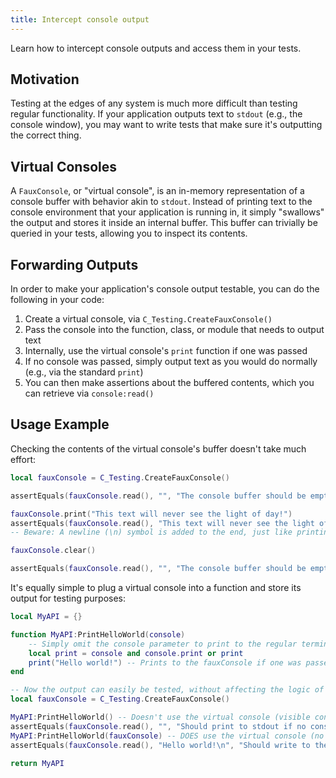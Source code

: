 ```yaml
---
title: Intercept console output
---
```


Learn how to intercept console outputs and access them in your tests.

## Motivation

Testing at the edges of any system is much more difficult than testing regular functionality. If your application outputs text to ``stdout`` (e.g., the console window), you may want to write tests that make sure it's outputting the correct thing.

## Virtual Consoles

A ``FauxConsole``, or "virtual console", is an in-memory representation of a console buffer with behavior akin to ``stdout``. Instead of printing text to the console environment that your application is running in, it simply "swallows" the output and stores it inside an internal buffer. This buffer can trivially be queried in your tests, allowing you to inspect its contents.

## Forwarding Outputs

In order to make your application's console output testable, you can do the following in your code:

1. Create a virtual console, via ``C_Testing.CreateFauxConsole()``
2. Pass the console into the function, class, or module that needs to output text
3. Internally, use the virtual console's ``print`` function if one was passed
4. If no console was passed, simply output text as you would do normally (e.g., via the standard ``print``)
5. You can then make assertions about the buffered contents, which you can retrieve via ``console:read()``

## Usage Example

Checking the contents of the virtual console's buffer doesn't take much effort:

```lua title="faux-console-usage-example.lua"
local fauxConsole = C_Testing.CreateFauxConsole()

assertEquals(fauxConsole.read(), "", "The console buffer should be empty before outputting any text")

fauxConsole.print("This text will never see the light of day!")
assertEquals(fauxConsole.read(), "This text will never see the light of day!\n", "The console should buffer all outputs")
-- Beware: A newline (\n) symbol is added to the end, just like printing to a real console!

fauxConsole.clear()

assertEquals(fauxConsole.read(), "", "The console buffer should be empty after it was cleared")
```

It's equally simple to plug a virtual console into a function and store its output for testing purposes:

```lua title="faux-console-injection-example.lua"
local MyAPI = {}

function MyAPI:PrintHelloWorld(console)
	-- Simply omit the console parameter to print to the regular terminal window instead
	local print = console and console.print or print
	print("Hello world!") -- Prints to the fauxConsole if one was passed, and stdout otherwise
end

-- Now the output can easily be tested, without affecting the logic of your program
local fauxConsole = C_Testing.CreateFauxConsole()

MyAPI:PrintHelloWorld() -- Doesn't use the virtual console (visible console output WILL occur)
assertEquals(fauxConsole.read(), "", "Should print to stdout if no console parameter was passed")
MyAPI:PrintHelloWorld(fauxConsole) -- DOES use the virtual console (no visible console output will occur)
assertEquals(fauxConsole.read(), "Hello world!\n", "Should write to the buffer if a console parameter was passed")

return MyAPI
```
